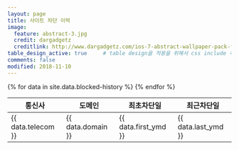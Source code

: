 ```yaml
---
layout: page
title: 사이트 차단 이력
image:
  feature: abstract-3.jpg
  credit: dargadgetz
  creditlink: http://www.dargadgetz.com/ios-7-abstract-wallpaper-pack-for-iphone-5-and-ipod-touch-retina/
table_design_active: true     # table design을 적용을 위해서 css include 추가 여부
comments: false
modified: 2018-11-10
---
```

<div>
<table id="dalt-table-17" class="dalt-table">
<thead>
  <tr>
    <th>통신사</th>
    <th>도메인</th>
    <th>최초차단일</th>
    <th>최근차단일</th>
  </tr>
</thead>
<tbody>
{% for data in site.data.blocked-history %}
  <tr>
    <td>{{ data.telecom }}</td><td>{{ data.domain }}</td><td>{{ data.first_ymd }}</td><td>{{ data.last_ymd }}</td>
  </tr>
{% endfor %}
</tbody>
</table>
</div>
